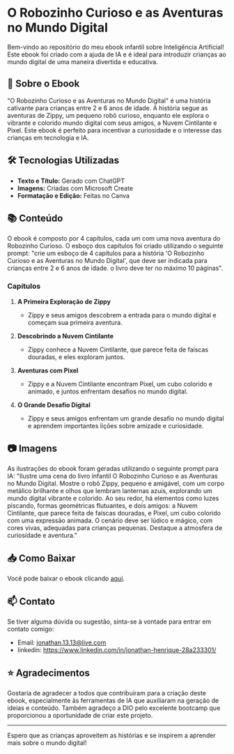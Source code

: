 # O Robozinho Curioso e as Aventuras no Mundo Digital

Bem-vindo ao repositório do meu ebook infantil sobre Inteligência Artificial! Este ebook foi criado com a ajuda de IA e é ideal para introduzir crianças ao mundo digital de uma maneira divertida e educativa.

## 📖 Sobre o Ebook

"O Robozinho Curioso e as Aventuras no Mundo Digital" é uma história cativante para crianças entre 2 e 6 anos de idade. A história segue as aventuras de Zippy, um pequeno robô curioso, enquanto ele explora o vibrante e colorido mundo digital com seus amigos, a Nuvem Cintilante e Pixel. Este ebook é perfeito para incentivar a curiosidade e o interesse das crianças em tecnologia e IA.

## 🛠️ Tecnologias Utilizadas

- **Texto e Título:** Gerado com ChatGPT
- **Imagens:** Criadas com Microsoft Create
- **Formatação e Edição:** Feitas no Canva

## 📚 Conteúdo

O ebook é composto por 4 capítulos, cada um com uma nova aventura do Robozinho Curioso. O esboço dos capítulos foi criado utilizando o seguinte prompt: "crie um esboço de 4 capítulos para a história 'O Robozinho Curioso e as Aventuras no Mundo Digital', que deve ser indicada para crianças entre 2 e 6 anos de idade. o livro deve ter no máximo 10 páginas".

### Capítulos

1. **A Primeira Exploração de Zippy**
   - Zippy e seus amigos descobrem a entrada para o mundo digital e começam sua primeira aventura.
   
2. **Descobrindo a Nuvem Cintilante**
   - Zippy conhece a Nuvem Cintilante, que parece feita de faíscas douradas, e eles exploram juntos.

3. **Aventuras com Pixel**
   - Zippy e a Nuvem Cintilante encontram Pixel, um cubo colorido e animado, e juntos enfrentam desafios no mundo digital.

4. **O Grande Desafio Digital**
   - Zippy e seus amigos enfrentam um grande desafio no mundo digital e aprendem importantes lições sobre amizade e curiosidade.

## 📷 Imagens

As ilustrações do ebook foram geradas utilizando o seguinte prompt para IA: "Ilustre uma cena do livro infantil O Robozinho Curioso e as Aventuras no Mundo Digital. Mostre o robô Zippy, pequeno e amigável, com um corpo metálico brilhante e olhos que lembram lanternas azuis, explorando um mundo digital vibrante e colorido. Ao seu redor, há elementos como luzes piscando, formas geométricas flutuantes, e dois amigos: a Nuvem Cintilante, que parece feita de faíscas douradas, e Pixel, um cubo colorido com uma expressão animada. O cenário deve ser lúdico e mágico, com cores vivas, adequadas para crianças pequenas. Destaque a atmosfera de curiosidade e aventura."

## 📥 Como Baixar

Você pode baixar o ebook clicando [aqui](https://www.canva.com/design/DAGbRZA93RQ/BvEuwJrfD3nQzZ65d_Re8w/edit?utm_content=DAGbRZA93RQ&utm_campaign=designshare&utm_medium=link2&utm_source=sharebutton).

## 📫 Contato

Se tiver alguma dúvida ou sugestão, sinta-se à vontade para entrar em contato comigo:

- Email: jonathan.13.13@live.com
- linkedin: https://www.linkedin.com/in/jonathan-henrique-28a233301/

## ⭐ Agradecimentos

Gostaria de agradecer a todos que contribuíram para a criação deste ebook, especialmente às ferramentas de IA que auxiliaram na geração de ideias e conteúdo. Também agradeço a DIO pelo excelente bootcamp que proporcionou a oportunidade de criar este projeto.

---

Espero que as crianças aproveitem as histórias e se inspirem a aprender mais sobre o mundo digital!
